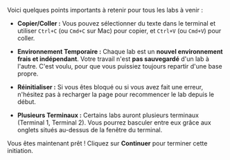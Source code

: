 Voici quelques points importants à retenir pour tous les labs à venir :

-   **Copier/Coller :** Vous pouvez sélectionner du texte dans le terminal et utiliser `Ctrl+C` (ou `Cmd+C` sur Mac) pour copier, et `Ctrl+V` (ou `Cmd+V`) pour coller.

-   **Environnement Temporaire :** Chaque lab est un **nouvel environnement frais et indépendant**. Votre travail n'est **pas sauvegardé** d'un lab à l'autre. C'est voulu, pour que vous puissiez toujours repartir d'une base propre.

-   **Réinitialiser :** Si vous êtes bloqué ou si vous avez fait une erreur, n'hésitez pas à recharger la page pour recommencer le lab depuis le début.

-   **Plusieurs Terminaux :** Certains labs auront plusieurs terminaux (Terminal 1, Terminal 2). Vous pourrez basculer entre eux grâce aux onglets situés au-dessus de la fenêtre du terminal.

Vous êtes maintenant prêt ! Cliquez sur **Continuer** pour terminer cette initiation.
